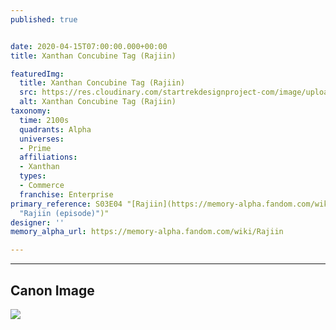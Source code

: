 ```yaml
---
published: true


date: 2020-04-15T07:00:00.000+00:00
title: Xanthan Concubine Tag (Rajiin)

featuredImg:
  title: Xanthan Concubine Tag (Rajiin)
  src: https://res.cloudinary.com/startrekdesignproject-com/image/upload/v1586986322/XanthanConcubineTag.png
  alt: Xanthan Concubine Tag (Rajiin)
taxonomy:
  time: 2100s
  quadrants: Alpha
  universes:
  - Prime
  affiliations:
  - Xanthan
  types:
  - Commerce
  franchise: Enterprise
primary_reference: S03E04 "[Rajiin](https://memory-alpha.fandom.com/wiki/Rajiin_(episode)
  "Rajiin (episode)")"
designer: ''
memory_alpha_url: https://memory-alpha.fandom.com/wiki/Rajiin

---
```

***

## Canon Image

![](https://res.cloudinary.com/startrekdesignproject-com/image/upload/v1586986322/XanthanConcubineTag_Rajiin.jpg)